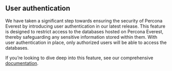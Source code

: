 

## User authentication

We have taken a significant step towards ensuring the security of Percona Everest by introducing user authentication in our latest release. This feature is designed to restrict access to the databases hosted on Percona Everest, thereby safeguarding any sensitive information stored within them. With user authentication in place, only authorized users will be able to access the databases.

If you’re looking to dive deep into this feature, see our comprehensive [documentation](https://docs.percona.com/everest/secure/user-auth.html).

